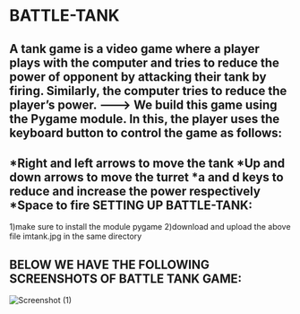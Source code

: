 # BATTLE-TANK
A tank game is a video game where a player plays with the computer and tries to reduce the power of opponent by attacking their tank by firing. Similarly, the computer tries to reduce the player’s power.
--->
We build this game using the Pygame module. In this, the player uses the keyboard button to control the game as follows:
--
*Right and left arrows to move the tank
*Up and down arrows to move the turret
*a and d keys to reduce and increase the power respectively
*Space to fire
SETTING UP BATTLE-TANK:
--
1)make sure to install the module pygame 
2)download and upload the above file imtank.jpg in the same directory 

BELOW WE HAVE THE FOLLOWING SCREENSHOTS OF BATTLE TANK GAME:
--
![Screenshot (1)](https://github.com/Tejasramcharan/BATTLE-TANK/assets/132668791/73d03d9b-a7d3-456a-be8e-cc27309d8e26)
